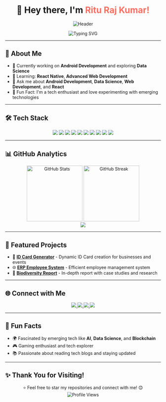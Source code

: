 <h1 align="center">👋 Hey there, I'm <span style="color:#ff6f61;">Ritu Raj Kumar!</span></h1>  
<p align="center">
  <img src="https://user-images.githubusercontent.com/74038190/245844609-3c58d7c6-3f4d-4c28-9d62-4b3e5a5f48d7.gif" alt="Header" />
</p>

<p align="center">
  <img src="https://readme-typing-svg.herokuapp.com?font=Fira+Code&duration=4000&pause=1000&color=ff6f61&center=true&vCenter=true&width=500&lines=+Android+Developer+|+Data+Science+Enthusiast;Web+Development+Explorer;Passionate+Learner+%26+Tech+Enthusiast" alt="Typing SVG" />
</p>

---

## 🚀 About Me  
- 🔭 Currently working on **Android Development** and exploring **Data Science**  
- 🌱 Learning: **React Native**, **Advanced Web Development**  
- 💬 Ask me about **Android Development**, **Data Science**, **Web Development**, and **React**  
- 🎨 Fun Fact: I'm a tech enthusiast and love experimenting with emerging technologies  

---

## 🛠 Tech Stack  
<div align="center"> 
  <img src="https://img.shields.io/badge/HTML5-E34F26?style=for-the-badge&logo=html5&logoColor=white" /> 
  <img src="https://img.shields.io/badge/CSS3-1572B6?style=for-the-badge&logo=css3&logoColor=white" /> 
  <img src="https://img.shields.io/badge/JavaScript-F7DF1E?style=for-the-badge&logo=javascript&logoColor=black" /> 
  <img src="https://img.shields.io/badge/React-61DAFB?style=for-the-badge&logo=react&logoColor=black" /> 
  <img src="https://img.shields.io/badge/Java-007396?style=for-the-badge&logo=java&logoColor=white" /> 
  <img src="https://img.shields.io/badge/Python-3776AB?style=for-the-badge&logo=python&logoColor=white" /> 
  <img src="https://img.shields.io/badge/MySQL-00758F?style=for-the-badge&logo=mysql&logoColor=white" /> 
  <img src="https://img.shields.io/badge/MongoDB-47A248?style=for-the-badge&logo=mongodb&logoColor=white" /> 
  <img src="https://img.shields.io/badge/Android_Development-3DDC84?style=for-the-badge&logo=android&logoColor=white" /> 
  <img src="https://img.shields.io/badge/Git-F05032?style=for-the-badge&logo=git&logoColor=white" /> 
</div>  

---

## 📊 GitHub Analytics  
<div align="center"> 
  <img height="180" src="https://github-readme-stats.vercel.app/api?username=riturajkumar&show_icons=true&theme=radical" alt="GitHub Stats" /> 
  <img height="180" src="https://github-readme-streak-stats.herokuapp.com/?user=riturajkumar&theme=radical" alt="GitHub Streak" /> 
</div>  

<div align="center"> 
  <img src="https://github-readme-stats.vercel.app/api/top-langs/?username=riturajkumar&layout=compact&theme=radical" /> 
</div>  

---

## 🎨 Featured Projects  
- 🚀 **[ID Card Generator](https://github.com/riturajkumar/id-card-generator)** - Dynamic ID Card creation for businesses and events  
- 🌐 **[ERP Employee System](https://github.com/riturajkumar/erp-employee-system)** - Efficient employee management system  
- 🌱 **[Biodiversity Report](https://github.com/riturajkumar/biodiversity-report)** - In-depth report with case studies and research  

---

## 🌐 Connect with Me  
<div align="center"> 
  <a href="https://riturajkumar.github.io/Portfolio/">
    <img src="https://img.shields.io/badge/Portfolio-000?style=for-the-badge&logo=vercel&logoColor=white" />
  </a> 
  <a href="https://www.linkedin.com/in/riturajkumar/">
    <img src="https://img.shields.io/badge/LinkedIn-0A66C2?style=for-the-badge&logo=linkedin&logoColor=white" />
  </a> 
  <a href="https://www.instagram.com/riturajkumar/">
    <img src="https://img.shields.io/badge/Instagram-E4405F?style=for-the-badge&logo=instagram&logoColor=white" />
  </a> 
  <a href="https://twitter.com/riturajkumar">
    <img src="https://img.shields.io/badge/Twitter-1DA1F2?style=for-the-badge&logo=twitter&logoColor=white" />
  </a> 
</div>  

---

## 🎯 Fun Facts  
- 🌍 Fascinated by emerging tech like **AI**, **Data Science**, and **Blockchain**  
- 🎮 Gaming enthusiast and tech explorer  
- 📚 Passionate about reading tech blogs and staying updated  

---

## ✨ Thank You for Visiting!  
<p align="center">
  ⭐ Feel free to star my repositories and connect with me! 😊  
  <br>
  <img src="https://komarev.com/ghpvc/?username=riturajkumar&style=flat-square&color=ff6f61" alt="Profile Views" />
</p>
